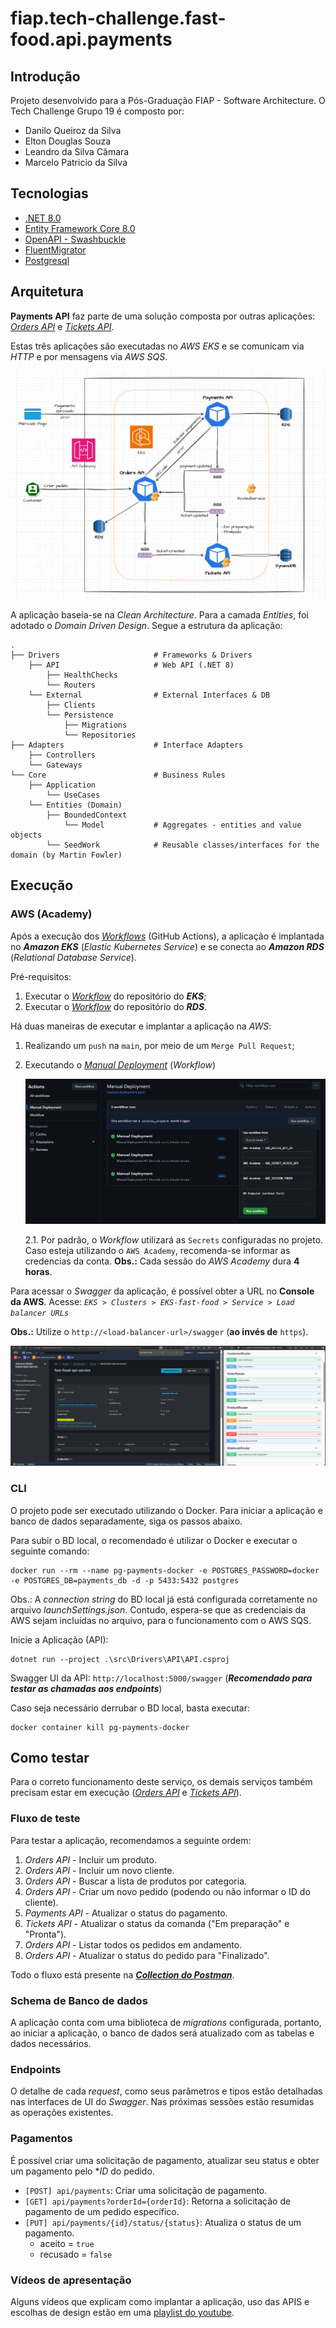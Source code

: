 # fiap.tech-challenge.fast-food.api.payments

## Introdução
Projeto desenvolvido para a Pós-Graduação FIAP - Software Architecture.
O Tech Challenge Grupo 19 é composto por:
- Danilo Queiroz da Silva
- Elton Douglas Souza
- Leandro da Silva Câmara
- Marcelo Patricio da Silva


## Tecnologias
* [.NET 8.0](https://dotnet.microsoft.com/pt-br/download/dotnet/8.0)
* [ Entity Framework Core 8.0 ](https://devblogs.microsoft.com/dotnet/announcing-ef8/)
* [ OpenAPI - Swashbuckle ](https://learn.microsoft.com/pt-br/aspnet/core/tutorials/getting-started-with-swashbuckle)
* [ FluentMigrator ](https://fluentmigrator.github.io/)
* [ Postgresql ](https://www.postgresql.org/)


## Arquitetura
**Payments API** faz parte de uma solução composta por outras aplicações: [_Orders API_](https://github.com/leandrocamara/fiap.tech-challenge.fast-food.api.orders) e [_Tickets API_](https://github.com/leandrocamara/fiap.tech-challenge.fast-food.api.tickets).

Estas três aplicações são executadas no _AWS EKS_ e se comunicam via _HTTP_ e por mensagens via _AWS SQS_. 

![Arquitetura](./docs/DiagramaArquitetura.png)

A aplicação baseia-se na _Clean Architecture_. Para a camada _Entities_, foi adotado o _Domain Driven Design_.
Segue a estrutura da aplicação:

    .
    ├── Drivers                     # Frameworks & Drivers
        ├── API                     # Web API (.NET 8)
            ├── HealthChecks
            └── Routers
        └── External                # External Interfaces & DB
            ├── Clients
            └── Persistence
                ├── Migrations
                └── Repositories
    ├── Adapters                    # Interface Adapters
        ├── Controllers
        └── Gateways
    └── Core                        # Business Rules
        ├── Application
            └── UseCases
        └── Entities (Domain)
            ├── BoundedContext
                └── Model           # Aggregates - entities and value objects
            └── SeedWork            # Reusable classes/interfaces for the domain (by Martin Fowler)


## Execução

### AWS (Academy)

Após a execução dos [_Workflows_](https://github.com/leandrocamara/fiap.tech-challenge.fast-food.api.payments/actions) (GitHub Actions), a aplicação é implantada no **_Amazon EKS_** (_Elastic Kubernetes Service_) e se conecta ao **_Amazon RDS_** (_Relational Database Service_).

Pré-requisitos:
1. Executar o [_Workflow_](https://github.com/leandrocamara/fiap.tech-challenge.fast-food.infra.k8s) do repositório do **_EKS_**;
2. Executar o [_Workflow_](https://github.com/leandrocamara/fiap.tech-challenge.fast-food.infra.database) do repositório do **_RDS_**.

Há duas maneiras de executar e implantar a aplicação na _AWS_:

1. Realizando um `push` na `main`, por meio de um `Merge Pull Request`;

2. Executando o [_Manual Deployment_](https://github.com/leandrocamara/fiap.tech-challenge.fast-food.api.payments/actions/workflows/manual-deployment.yaml) (_Workflow_)

    ![Manual Deployment](./docs/manual-deployment.png)

    2.1. Por padrão, o _Workflow_ utilizará as `Secrets` configuradas no projeto. Caso esteja utilizando o `AWS Academy`, recomenda-se informar as credencias da conta. **Obs.:** Cada sessão do _AWS Academy_ dura **4 horas**.

Para acessar o _Swagger_ da aplicação, é possível obter a URL no **Console da AWS**. Acesse: _`EKS > Clusters > EKS-fast-food > Service > Load balancer URLs`_

**Obs.:** Utilize o `http://<load-balancer-url>/swagger` (**ao invés de** `https`).

![Load Balancer URL / Swagger](./docs/load-balancer-url-swagger.png)


### CLI

O projeto pode ser executado utilizando o Docker.
Para iniciar a aplicação e banco de dados separadamente, siga os passos abaixo.

Para subir o BD local, o recomendado é utilizar o Docker e executar o seguinte comando:
```shell
docker run --rm --name pg-payments-docker -e POSTGRES_PASSWORD=docker -e POSTGRES_DB=payments_db -d -p 5433:5432 postgres
```

Obs.: A *connection string* do BD local já está configurada corretamente no arquivo *launchSettings.json*. Contudo, espera-se que as credenciais da AWS sejam incluídas no arquivo, para o funcionamento com o AWS SQS.

Inicie a Aplicação (API):
```shell
dotnet run --project .\src\Drivers\API\API.csproj
```

Swagger UI da API: `http://localhost:5000/swagger` (***Recomendado para testar as chamadas aos endpoints***)

Caso seja necessário derrubar o BD local, basta executar:

```shell
docker container kill pg-payments-docker
```


## Como testar

Para o correto funcionamento deste serviço, os demais serviços também precisam estar em execução ([_Orders API_](https://github.com/leandrocamara/fiap.tech-challenge.fast-food.api.orders) e [_Tickets API_](https://github.com/leandrocamara/fiap.tech-challenge.fast-food.api.tickets)).


### Fluxo de teste

Para testar a aplicação, recomendamos a seguinte ordem:
1. _Orders API_ - Incluir um produto.
2. _Orders API_ - Incluir um novo cliente.
3. _Orders API_ - Buscar a lista de produtos por categoria.
4. _Orders API_ - Criar um novo pedido (podendo ou não informar o ID do cliente).
5. _Payments API_ - Atualizar o status do pagamento.
6. _Tickets API_ - Atualizar o status da comanda ("Em preparação" e "Pronta").
7. _Orders API_ - Listar todos os pedidos em andamento.
8. _Orders API_ - Atualizar o status do pedido para "Finalizado".

Todo o fluxo está presente na [**_Collection do Postman_**](./docs/postman/FIAP.FastFood.postman_collection.json).


### Schema de Banco de dados
A aplicação conta com uma biblioteca de _migrations_ configurada, portanto, ao iniciar a aplicação, o banco de dados será atualizado com as tabelas e dados necessários.


### Endpoints
O detalhe de cada _request_, como seus parâmetros e tipos estão detalhadas nas interfaces de UI do _Swagger_. Nas próximas sessões estão resumidas as operações existentes.


### Pagamentos
É possível criar uma solicitação de pagamento, atualizar seu status e obter um pagamento pelo **ID* do pedido.
- `[POST] api/payments`: Criar uma solicitação de pagamento.
- `[GET] api/payments?orderId={orderId}`: Retorna a solicitação de pagamento de um pedido específico.
- `[PUT] api/payments/{id}/status/{status}`: Atualiza o status de um pagamento.
  - aceito = `true`
  - recusado = `false`


### Vídeos de apresentação
Alguns vídeos que explicam como implantar a aplicação, uso das APIS e escolhas de design estão em uma [playlist do youtube](https://youtube.com/playlist?list=PLuVYnmmdbgO1ams1lmM4tDwmZxym5vV7w&si=ve6Ck3-chgUc_JFZ).
